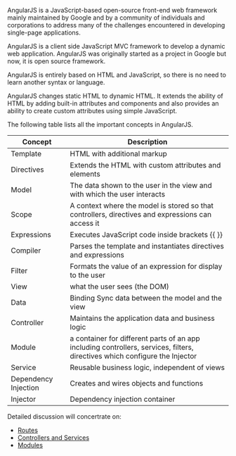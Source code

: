 AngularJS is a JavaScript-based open-source front-end web framework mainly maintained by Google and by a community of individuals and corporations to address many of the challenges encountered in developing single-page applications.

AngularJS is a client side JavaScript MVC framework to develop a dynamic web application. AngularJS was originally started as a project in Google but now, it is open source framework.

AngularJS is entirely based on HTML and JavaScript, so there is no need to learn another syntax or language.

AngularJS changes static HTML to dynamic HTML. It extends the ability of HTML by adding built-in attributes and components and also provides an ability to create custom attributes using simple JavaScript. 

The following table lists all the important concepts in AngularJS. 

| Concept  | Description |
| -------- | ----------- |
| Template | HTML with additional markup |
| Directives | Extends the HTML with custom attributes and elements |
| Model | The data shown to the user in the view and with which the user interacts |
| Scope | A context where the model is stored so that controllers, directives and expressions can access it |
| Expressions | Executes JavaScript code inside brackets {{ }} |
| Compiler | Parses the template and instantiates directives and expressions |
| Filter | Formats the value of an expression for display to the user |
| View | what the user sees (the DOM) |
| Data | Binding 	Sync data between the model and the view |
| Controller | Maintains the application data and business logic |
| Module | a container for different parts of an app including controllers, services, filters, directives which configure the Injector |
| Service | Reusable business logic, independent of views |
| Dependency Injection | Creates and wires objects and functions |
| Injector | Dependency injection container  |

Detailed discussion will concertrate on: 
- [Routes](routes.js)
- [Controllers and Services](controllers_and_services/versus)
- [Modules](controllers_and_services/versus)


